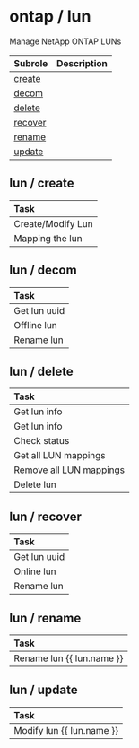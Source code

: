 # ontap / lun 
Manage NetApp ONTAP LUNs

| Subrole | Description |
| :------ | :---------- |
| [create](#lun--create) |  |
| [decom](#lun--decom) |  |
| [delete](#lun--delete) |  |
| [recover](#lun--recover) |  |
| [rename](#lun--rename) |  |
| [update](#lun--update) |  |




## lun / create


| Task |
| :--- |
| Create/Modify Lun  |
| Mapping the lun |



## lun / decom


| Task |
| :--- |
| Get lun uuid |
| Offline lun |
| Rename lun |



## lun / delete


| Task |
| :--- |
| Get lun info |
| Get lun info |
| Check status |
| Get all LUN mappings |
| Remove all LUN mappings |
| Delete lun |



## lun / recover


| Task |
| :--- |
| Get lun uuid |
| Online lun |
| Rename lun |



## lun / rename


| Task |
| :--- |
| Rename lun {{ lun.name   }} |



## lun / update


| Task |
| :--- |
| Modify lun {{ lun.name  }} |




